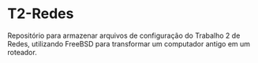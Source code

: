 # T2-Redes

Repositório para armazenar arquivos de configuração do Trabalho 2 de Redes, utilizando FreeBSD para transformar um computador antigo em um roteador.
